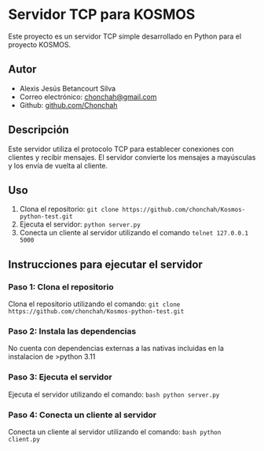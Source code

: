# Servidor TCP para KOSMOS

Este proyecto es un servidor TCP simple desarrollado en Python para el proyecto KOSMOS.

## Autor

* Alexis Jesús Betancourt Silva
* Correo electrónico: [chonchah@gmail.com](mailto:chonchah@gmail.com)
* Github: [github.com/Chonchah](https://github.com/Chonchah)

## Descripción

Este servidor utiliza el protocolo TCP para establecer conexiones con clientes y recibir mensajes. El servidor convierte los mensajes a mayúsculas y los envía de vuelta al cliente.

## Uso

1. Clona el repositorio: `git clone https://github.com/chonchah/Kosmos-python-test.git`
2. Ejecuta el servidor: `python server.py`
3. Conecta un cliente al servidor utilizando el comando `telnet 127.0.0.1 5000`

## Instrucciones para ejecutar el servidor

### Paso 1: Clona el repositorio

Clona el repositorio utilizando el comando:
`git clone https://github.com/chonchah/Kosmos-python-test.git`
### Paso 2: Instala las dependencias

No cuenta con dependencias externas a las nativas incluidas en la instalacion de >python 3.11

### Paso 3: Ejecuta el servidor

Ejecuta el servidor utilizando el comando:
```bash python server.py ```

### Paso 4: Conecta un cliente al servidor

Conecta un cliente al servidor utilizando el comando: ```bash python client.py ```


